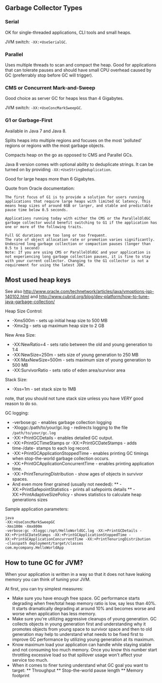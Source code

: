
## Garbage Collector Types

### Serial

OK for single-threaded applications, CLI tools and small heaps.

JVM switch: ``-XX:+UseSerialGC``.

### Parallel

Uses multiple threads to scan and compact the heap. Good for applications that can tolerate pauses and should have small CPU overhead caused by GC (preferrably stop before GC will trigger).

### CMS or Concurrent Mark-and-Sweep

Good choice as server GC for heaps less than 4 Gigabytes.

JVM switch: ``-XX:+UseConcMarkSweepGC``.

### G1 or Garbage-First

Available in Java 7 and Java 8.

Splits heaps into multiple regions and focuses on the most 'polluted' regions or regions with the most garbage objects.

Compacts heap on the go as opposed to CMS and Parallel GCs.

Java 8 version comes with optional ability to deduplicate strings. It can be turned on by providing ``-XX:+UseStringDeduplication``.

Good for large heaps more than 6 Gigabytes.

Quote from Oracle documentation:

```
The first focus of G1 is to provide a solution for users running applications that require large heaps with limited GC latency. This means heap sizes of around 6GB or larger, and stable and predictable pause time below 0.5 seconds.

Applications running today with either the CMS or the ParallelOldGC garbage collector would benefit switching to G1 if the application has one or more of the following traits.

Full GC durations are too long or too frequent.
The rate of object allocation rate or promotion varies significantly.
Undesired long garbage collection or compaction pauses (longer than 0.5 to 1 second)
Note: If you are using CMS or ParallelOldGC and your application is not experiencing long garbage collection pauses, it is fine to stay with your current collector. Changing to the G1 collector is not a requirement for using the latest JDK.
```

## Most used heap keys

See also http://www.oracle.com/technetwork/articles/java/vmoptions-jsp-140102.html and http://www.cubrid.org/blog/dev-platform/how-to-tune-java-garbage-collection/

Heap Size Control:

* -Xms500m - sets up initial heap size to 500 MB
* -Xmx2g - sets up maximum heap size to 2 GB

New Area Size:

* -XX:NewRatio=4 - sets ratio between the old and young generation to 1:4
* -XX:NewSize=250m - sets size of young generation to 250 MB
* -XX:MaxNewSize=500m - sets maximum size of young generation to 500 MB
* -XX:SurvivorRatio - sets ratio of eden area/survivor area

Stack Size:

* -Xss=1m - set stack size to 1MB

note, that you should not tune stack size unless you have *VERY* good reason to do so.

GC logging:

* -verbose:gc - enables garbage collection logging
* -Xloggc:/path/to/your/gc.log - redirects logging to the file ``/path/to/your/gc.log``
* -XX:+PrintGCDetails - enables detailed GC output.
* -XX:+PrintGCTimeStamps or -XX:+PrintGCDateStamps - adds time-/date- stamps to each log record.
* -XX:+PrintGCApplicationStoppedTime - enables printing GC timings when stop-the-world garbage collection occurs.
* -XX:+PrintGCApplicationConcurrentTime - enables printing application time.
* -XX:+PrintTenuringDistribution - show ages of objects in survivor spaces.
* And even more finer grained (usually not needed):
** -XX:+PrintSafepointStatistics - prints all safepoints details
** -XX:+PrintAdaptiveSizePolicy - shows statistics to calculate heap generations sizes

Sample application parameters:

```
java
-XX:+UseConcMarkSweepGC
-Xms100m -Xmx800m 
-verbose:gc -Xloggc:/opt/HelloWorldGC.log -XX:+PrintGCDetails -XX:+PrintGCDateStamps -XX:+PrintGCApplicationStoppedTime -XX:+PrintGCApplicationConcurrentTime -XX:+PrintTenuringDistribution
-classpath deployment/target/classes
com.mycompany.HelloWorldApp
```

## How to tune GC for JVM?

When your application is written in a way so that it does not have leaking memory you can think of tuning your JVM.

At first, you can try simplest measures:

* Make sure you have enough free space. GC performance starts degrading when free/total heap memory ratio is low, say less than 40%. It starts dramatically degrading at around 10% and becomes worse and worse when application has less memory.
* Make sure you're utilizing aggressive cleanups of young generation. GC collects objects in young generation first and understanding why it promotes objects from young space to survivor space and then to old generation may help to understand what needs to be fixed first to improve GC performance by utilizing young generation at its maximum.
* Know maximum load your application can handle while staying stable and not consuming too much memory. Once you know this number start throttling excessive load so that spillover usage won't affect your service too much.
* When it comes to finer tuning understand what GC goal you want to target:
** Throughput
** Stop-the-world pause length
** Memory footprint



